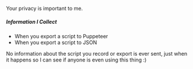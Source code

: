 Your privacy is important to me.

##### Information I Collect
* When you export a script to Puppeteer
* When you export a script to JSON

No information about the script you record or export is ever sent, just when it happens so I can see if anyone is even using this thing :)
